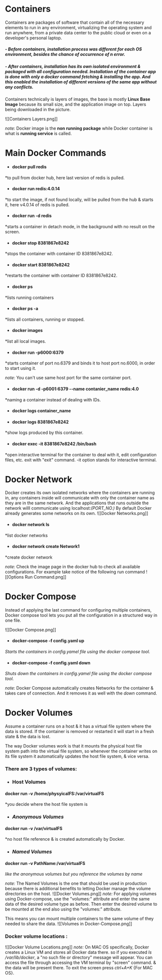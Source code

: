 # Containers
Containers are packages of software that contain all of the necessary elements to run in any environment, virtualizing the operating system and run anywhere, from a private data center to the public cloud or even on a developer's personal laptop.

##### - Before containers, installation process was different for each OS environment, besides the chance of occurrence of n error.

##### - After containers, installation has its own isolated environment & packaged with all configuration needed. Installation of the container app is done with only a docker command fetching & installing the app. And this enabled the installation of different versions of the same app without any conflicts.

Containers technically is layers of images, the base is mostly **Linux Base Image** because its small size, and the application image on top. Layers being downloaded in the picture.

![[Containers Layers.png]]

*note:* Docker image is the **non running package** while Docker container is what is **running service** is called.


# Main Docker Commands
* #### docker pull redis
*to pull from docker hub, here last version of redis is pulled.
* #### docker run redis:4.0.14
*to start the image, if not found locally, will be pulled from the hub & starts it, here v4.0.14 of redis is pulled.
* #### docker run -d redis
*starts a container in detach mode, in the background with no result on the screen.
* #### docker stop 8381867e8242
*stops the container with container ID 8381867e8242.
* #### docker start 8381867e8242
*restarts the container with container ID 8381867e8242.
* #### docker ps
*lists running containers
* #### docker ps -a
*lists all containers, running or stopped.
* #### docker images
*list all local images.
* #### docker run -p6000:6379
*starts container of port no.6379 and binds it to host port no.6000, in order to start using it.

*note:* You can't use same host port for the same container port.
* #### docker run -d -p6001:6379 --name contanier_name redis:4.0
*naming a container instead of dealing with IDs.
* #### docker logs container_name
* #### docker logs 8381867e8242
*show logs produced by this container.
* #### docker exec -it 8381867e8242 /bin/bash
*open interactive terminal for the container to deal with it, edit configuration files, etc. exit with "exit" command. -it option stands for interactive terminal.

# Docker Network
Docker creates its own isolated networks where the containers are running in, any containers inside will communicate with only the container name as they are in the same network. And the applications that runs outside the network willl communicate using localhost:*(PORT_NO.)*
By default Docker already generates some networks on its own.
![[Docker Networks.png]]

* #### docker network ls
*list docker networks
* #### docker network create Network1
*create docker network

*note:* Check the image page in the docker hub to check all available configurations.
For example take notice of the following run command 
![[Options Run Command.png]]
# Docker Compose
Instead of applying the last command for configuring multiple containers, Docker compose tool lets you put all the configuration in a structured way in one file.

![[Docker Compose.png]]
* #### docker-compose -f config.yaml up
*Starts the containers in config.yamel file using the docker compose tool.*
* #### docker-compose -f config.yaml down
*Shuts down the containers in config.yamel file using the docker compose tool.*

*note:* Docker Compose automatically creates Networks for the container & takes care of connection. And it removes it as well with the *down* command.

# Docker Volumes
Assume a container runs on a host & it has a virtual file system where the data is stored. If the container is removed or restarted it will start in a fresh state & the data is lost.

The way Docker volumes work is that it mounts the physical host file system path into the virtual file system, so whenever the container writes on its file system it automatically updates the host file system, & vice versa.

### There are 3 types of volumes:
- ### **Host Volumes**
#### docker run -v /home/physyicalFS:/var/virtualFS
*you decide where the host file system is
- ### *Anonymous Volumes*
#### docker run -v /var/virtualFS
*no host file reference & is created automatically by Docker.
- ### *Named Volumes*
#### docker run -v PathName:/var/virtualFS
*like the anonymous volumes but you reference the volumes by name*

*note:* The Named Volumes is the one that should be used in production because there is additional benefits to letting Docker manage the volume directories on the host.
![[Docker Volumes.png]]
*note:* For applying volumes using Docker-compose, use the "volumes:" attribute and enter the same data of the desired volume type as before. Then enter the desired volume to be mounted at the end also using the "volumes:" attribute.

This means you can mount multiple containers to the same volume of they needed to share the data.
![[Volumes in Docker-Compose.png]]

### Docker volume locations :
![[Docker Volume Locations.png]]
*note:* On MAC OS specifically, Docker creates a Linux VM and stores all Docker data there. so if you executed *ls /var/lib/docker*, a "no such file or directory" message will appear. You can access the file through accessing the VM terminal by "screen" command. & the data will be present there. To exit the screen press *ctrl+A+K* {For MAC OS}.